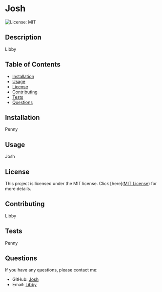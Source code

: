 # Josh
  ![License: MIT](https://img.shields.io/badge/License-MIT-yellow.svg)

## Description

Libby

## Table of Contents

- [Installation](#installation)
- [Usage](#usage)
- [License](#license)
- [Contributing](#contributing)
- [Tests](#tests)
- [Questions](#questions)

## Installation

Penny

## Usage

Josh

## License

This project is licensed under the MIT license. Click [here]([MIT License](https://opensource.org/licenses/MIT)) for more details.

## Contributing

Libby

## Tests

Penny

## Questions

If you have any questions, please contact me:

- GitHub: [Josh](https://github.com/Josh)
- Email: [Libby](mailto:Libby)

